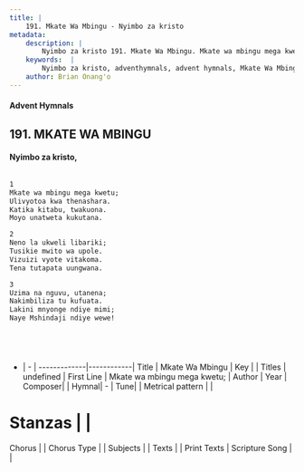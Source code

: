 ```yaml
---
title: |
    191. Mkate Wa Mbingu - Nyimbo za kristo
metadata:
    description: |
        Nyimbo za kristo 191. Mkate Wa Mbingu. Mkate wa mbingu mega kwetu; Ulivyotoa kwa thenashara.  Katika kitabu, twakuona.  Moyo unatweta kukutana.  
    keywords:  |
        Nyimbo za kristo, adventhymnals, advent hymnals, Mkate Wa Mbingu, Mkate wa mbingu mega kwetu;. 
    author: Brian Onang'o
---
```


#### Advent Hymnals
## 191. MKATE WA MBINGU
####  Nyimbo za kristo,

```txt

1
Mkate wa mbingu mega kwetu;
Ulivyotoa kwa thenashara. 
Katika kitabu, twakuona. 
Moyo unatweta kukutana.

2
Neno la ukweli libariki; 
Tusikie mwito wa upole. 
Vizuizi vyote vitakoma. 
Tena tutapata uungwana.

3
Uzima na nguvu, utanena; 
Nakimbiliza tu kufuata. 
Lakini mnyonge ndiye mimi; 
Naye Mshindaji ndiye wewe! 






```

- |   -  |
-------------|------------|
Title | Mkate Wa Mbingu |
Key |  |
Titles | undefined |
First Line | Mkate wa mbingu mega kwetu; |
Author | 
Year | 
Composer| |
Hymnal|  - |
Tune|  |
Metrical pattern | |
# Stanzas |  |
Chorus |  |
Chorus Type |  |
Subjects | |
Texts |  |
Print Texts | 
Scripture Song |  |
    
